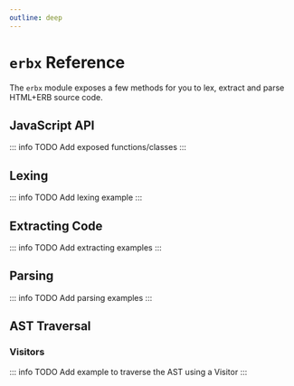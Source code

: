 ```yaml
---
outline: deep
---
```


# `erbx` Reference

The `erbx` module exposes a few methods for you to lex, extract and parse HTML+ERB source code.

## JavaScript API

::: info TODO
Add exposed functions/classes
:::


## Lexing

::: info TODO
Add lexing example
:::


## Extracting Code

::: info TODO
Add extracting examples
:::

## Parsing

::: info TODO
Add parsing examples
:::

## AST Traversal

### Visitors

::: info TODO
Add example to traverse the AST using a Visitor
:::
